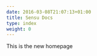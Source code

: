 ```yaml
---
date: 2016-03-08T21:07:13+01:00
title: Sensu Docs
type: index
weight: 0
---
```


This is the new homepage
